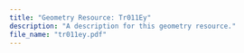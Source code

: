 ```yaml
---
title: "Geometry Resource: Tr011Ey"
description: "A description for this geometry resource."
file_name: "tr011ey.pdf"
---
```

